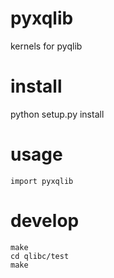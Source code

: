 # pyxqlib
kernels for pyqlib

# install
python setup.py install

# usage
```
import pyxqlib
```

# develop
```
make
cd qlibc/test
make
```

